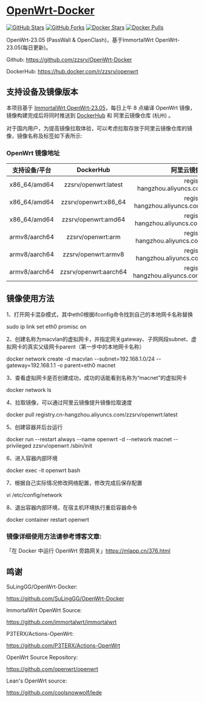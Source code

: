 # [OpenWrt-Docker](https://github.com/zzsrv/OpenWrt-Docker)

[![GitHub Stars](https://img.shields.io/github/stars/zzsrv/OpenWrt-Docker.svg?style=flat-square&label=Stars&logo=github)](https://github.com/zzsrv/OpenWrt-Docker/stargazers)
[![GitHub Forks](https://img.shields.io/github/forks/zzsrv/OpenWrt-Docker.svg?style=flat-square&label=Forks&logo=github)](https://github.com/zzsrv/OpenWrt-Docker/fork)
[![Docker Stars](https://img.shields.io/docker/stars/zzsrv/openwrt.svg?style=flat-square&label=Stars&logo=docker)](https://hub.docker.com/r/zzsrv/openwrt)
[![Docker Pulls](https://img.shields.io/docker/pulls/zzsrv/openwrt.svg?style=flat-square&label=Pulls&logo=docker&color=orange)](https://hub.docker.com/r/zzsrv/openwrt)

OpenWrt-23.05 (PassWall & OpenClash)，基于ImmortalWrt OpenWrt-23.05(每日更新)。

Github: <https://github.com/zzsrv/OpenWrt-Docker>

DockerHub: <https://hub.docker.com/r/zzsrv/openwrt>

## 支持设备及镜像版本

本项目基于 [ImmortalWrt OpenWrt-23.05](https://github.com/immortalwrt/immortalwrt/tree/openwrt-23.05)，每日上午 8 点编译 OpenWrt 镜像，镜像构建完成后将同时推送到 [DockerHub](https://hub.docker.com/r/zzsrv/openwrt) 和 阿里云镜像仓库 (杭州) 。

对于国内用户，为提高镜像拉取体验，可以考虑拉取存放于阿里云镜像仓库的镜像，镜像名称及标签如下表所示:

### OpenWrt 镜像地址

|  支持设备/平台  |        DockerHub        |                  阿里云镜像仓库 (杭州)                  |
| :-------------: | :---------------------: | :-----------------------------------------------------: |
|  x86_64/amd64   | zzsrv/openwrt:latest | registry.cn-hangzhou.aliyuncs.com/zzsrv/openwrt:latest |
|  x86_64/amd64   | zzsrv/openwrt:x86_64 | registry.cn-hangzhou.aliyuncs.com/zzsrv/openwrt:x86_64 |
|  x86_64/amd64   | zzsrv/openwrt:amd64 | registry.cn-hangzhou.aliyuncs.com/zzsrv/openwrt:amd64 |
|  armv8/aarch64   | zzsrv/openwrt:arm | registry.cn-hangzhou.aliyuncs.com/zzsrv/openwrt:arm64 |
|  armv8/aarch64   | zzsrv/openwrt:armv8 | registry.cn-hangzhou.aliyuncs.com/zzsrv/openwrt:armv8 |
|  armv8/aarch64   | zzsrv/openwrt:aarch64 | registry.cn-hangzhou.aliyuncs.com/zzsrv/openwrt:aarch64 |

## 镜像使用方法

1、打开网卡混杂模式，其中eth0根据ifconfig命令找到自己的本地网卡名称替换

sudo ip link set eth0 promisc on

2、创建名称为macvlan的虚拟网卡，并指定网关gateway、子网网段subnet、虚拟网卡的真实父级网卡parent（第一步中的本地网卡名称）

docker network create -d macvlan --subnet=192.168.1.0/24 --gateway=192.168.1.1 -o parent=eth0 macnet

3、查看虚拟网卡是否创建成功，成功的话能看到名称为“macnet”的虚拟网卡

docker network ls

4、拉取镜像，可以通过阿里云镜像提升镜像拉取速度

docker pull registry.cn-hangzhou.aliyuncs.com/zzsrv/openwrt:latest

5、创建容器并后台运行

docker run --restart always --name openwrt -d --network macnet --privileged zzsrv/openwrt /sbin/init

6、进入容器内部环境

docker exec -it openwrt bash

7、根据自己实际情况修改网络配置，修改完成后保存配置

vi /etc/config/network

8、退出容器内部环境，在宿主机环境执行重启容器命令

docker container restart openwrt

### 镜像详细使用方法请参考博客文章:

「在 Docker 中运行 OpenWrt 旁路网关」<https://mlapp.cn/376.html>

## 鸣谢

SuLingGG/OpenWrt-Docker:

<https://github.com/SuLingGG/OpenWrt-Docker>

ImmortalWrt OpenWrt Source:

<https://github.com/immortalwrt/immortalwrt>

P3TERX/Actions-OpenWrt:

<https://github.com/P3TERX/Actions-OpenWrt>

OpenWrt Source Repository:

<https://github.com/openwrt/openwrt>

Lean's OpenWrt source:

<https://github.com/coolsnowwolf/lede>
